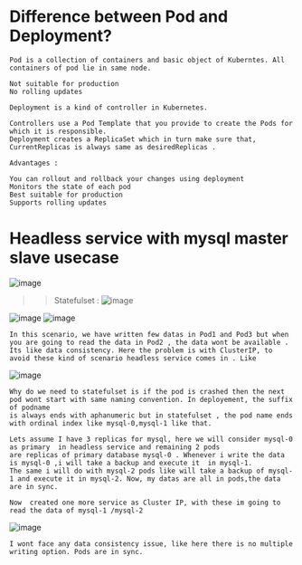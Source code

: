 # Difference between Pod and Deployment?

```
Pod is a collection of containers and basic object of Kuberntes. All containers of pod lie in same node.

Not suitable for production
No rolling updates

Deployment is a kind of controller in Kubernetes.

Controllers use a Pod Template that you provide to create the Pods for which it is responsible.
Deployment creates a ReplicaSet which in turn make sure that, CurrentReplicas is always same as desiredReplicas .

Advantages :

You can rollout and rollback your changes using deployment
Monitors the state of each pod
Best suitable for production
Supports rolling updates
```

# Headless service with mysql master slave usecase

![image](https://user-images.githubusercontent.com/54719289/118477048-2c8c2180-b706-11eb-86d7-fff405db4624.png)

  >>  Statefulset : 
![image](https://user-images.githubusercontent.com/54719289/118477455-9a384d80-b706-11eb-9388-f2eee63321eb.png)

![image](https://user-images.githubusercontent.com/54719289/118477521-ab815a00-b706-11eb-8f0c-0d232320f1ce.png)
![image](https://user-images.githubusercontent.com/54719289/118477556-b50ac200-b706-11eb-8b54-3f132a087852.png)

```
In this scenario, we have written few datas in Pod1 and Pod3 but when you are going to read the data in Pod2 , the data wont be available . 
Its like data consistency. Here the problem is with ClusterIP, to avoid these kind of scenario headless service comes in . Like 
```

![image](https://user-images.githubusercontent.com/54719289/118477929-2fd3dd00-b707-11eb-91f9-01b3561c7c7d.png)

```
Why do we need to statefulset is if the pod is crashed then the next pod wont start with same naming convention. In deployement, the suffix of podname 
is always ends with aphanumeric but in statefulset , the pod name ends with ordinal index like mysql-0,mysql-1 like that.

Lets assume I have 3 replicas for mysql, here we will consider mysql-0 as primary  in headless service and remaining 2 pods 
are replicas of primary database mysql-0 . Whenever i write the data is mysql-0 ,i will take a backup and execute it  in mysql-1.
The same i will do with mysql-2 pods like will take a backup of mysql-1 and execute it in mysql-2. Now, my datas are all in pods,the data are in sync.

Now  created one more service as Cluster IP, with these im going to read the data of mysql-1 /mysql-2

```
![image](https://user-images.githubusercontent.com/54719289/118479712-44b17000-b709-11eb-8ee3-3034f952bd47.png)

```
I wont face any data consistency issue, like here there is no multiple writing option. Pods are in sync.
```


